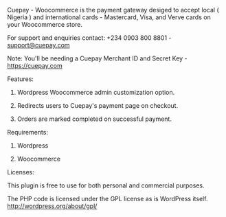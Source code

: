 Cuepay - Woocommerce is the payment gateway desiged to accept local ( Nigeria ) and international cards - Mastercard, Visa, and Verve cards on your Woocommerce store.

For support and enquiries contact: +234 0903 800 8801 - support@cuepay.com

Note: You'll be needing a Cuepay Merchant ID and Secret Key - https://cuepay.com


Features:

1. Wordpress Woocommerce admin customization option.

2. Redirects users to Cuepay's payment page on checkout.

3. Orders are marked completed on successful payment.


Requirements:

1. Wordpress

2. Woocommerce


Licenses:

This plugin is free to use for both personal and commercial purposes.

The PHP code is licensed under the GPL license as is WordPress itself. http://wordpress.org/about/gpl/